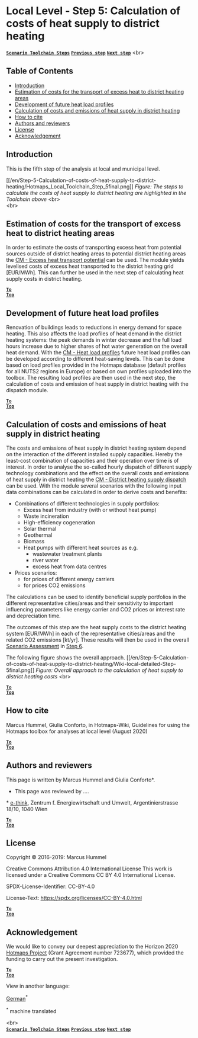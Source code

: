 <h1>Local Level - Step 5: Calculation of costs of heat supply to district heating</h1>

[**`Scenario Toolchain Steps`**](guide-local-and-municipal-levels#the-hotmaps-scenario-toolchain-different-steps)
[**`Previous step`**](step-4-calculation-of-district-heating-distribution-costs)
[**`Next step`**](step-6-assessment-of-scenarios-for-entire-heat-demand-and-supply-for-the-selected-area)
<br\>  

## Table of Contents
* [Introduction](#introduction)
* [Estimation of costs for the transport of excess heat to district heating areas](#estimation-of-costs-for-the-transport-of-excess-heat-to-district-heating-areas)
* [Development of future heat load profiles](#development-of-future-heat-load-profiles)
* [Calculation of costs and emissions of heat supply in district heating](#calculation-of-costs-and-emissions-of-heat-supply-in-district-heating)
* [How to cite](#how-to-cite)
* [Authors and reviewers](#authors-and-reviewers)
* [License](#license)
* [Acknowledgement](#acknowledgement)

## Introduction
This is the fifth step of the analysis at local and municipal level.

[[/en/Step-5-Calculation-of-costs-of-heat-supply-to-district-heating/Hotmaps_Local_Toolchain_Step_5final.png]]
*Figure: The steps to calculate the costs of heat supply to district heating are highlighted in the Toolchain above*
<br\>  
<br\>  
## Estimation of costs for the transport of excess heat to district heating areas
In order to estimate the costs of transporting excess heat from potential sources outside of district heating areas to potential district heating areas the [CM - Excess heat transport potential](https://wiki.hotmaps.hevs.ch/en/CM-Excess-heat-transport-potential) can be used. The module yields levelised costs of excess heat transported to the district heating grid [EUR/MWh]. This can further be used in the next step of calculating heat supply costs in district heating.

<code><ins>**[To Top](#table-of-contents)**</ins></code>

## Development of future heat load profiles
Renovation of buildings leads to reductions in energy demand for space heating. This also affects the load profiles of heat demand in the district heating systems: the peak demands in winter decrease and the full load hours increase due to higher shares of hot water generation on the overall heat demand. With the [CM - Heat load profiles](https://wiki.hotmaps.hevs.ch/en/CM-Heat-load-profiles) future heat load profiles can be developed according to different heat-saving levels. This can be done based on load profiles provided in the Hotmaps database (default profiles for all NUTS2 regions in Europe) or based on own profiles uploaded into the toolbox. The resulting load profiles are then used in the next step, the calculation of costs and emission of heat supply in district heating with the dispatch module.

<code><ins>**[To Top](#table-of-contents)**</ins></code>

## Calculation of costs and emissions of heat supply in district heating
The costs and emissions of heat supply in district heating system depend on the interaction of the different installed supply capacities. Hereby the least-cost combination of capacities and their operation over time is of interest. In order to analyse the so-called hourly dispatch of different supply technology combinations and the effect on the overall costs and emissions of heat supply in district heating the [CM - District heating supply dispatch](https://wiki.hotmaps.hevs.ch/en/CM-District-heating-supply-dispatch) can be used. With the module several scenarios with the following input data combinations can be calculated in order to derive costs and benefits:

* Combinations of different technologies in supply portfolios:
  * Excess heat from industry (with or without heat pump)
  * Waste incineration
  * High-efficiency cogeneration
  * Solar thermal
  * Geothermal
  * Biomass
  * Heat pumps with different heat sources as e.g.
    * wastewater treatment plants
    * river water
    * excess heat from data centres
* Prices scenarios:
  * for prices of different energy carriers 
  * for prices CO2 emissions

The calculations can be used to identify beneficial supply portfolios in the different representative cities/areas and their sensitivity to important influencing parameters like energy carrier and CO2 prices or interest rate and depreciation time.

The outcomes of this step are the heat supply costs to the district heating system [EUR/MWh] in each of the representative cities/areas and the related CO2 emissions [kt/yr]. These results will then be used in the overall [Scenario Assessment](https://wiki.hotmaps.hevs.ch/en/CM-Scenario-assessment) in [Step 6](https://wiki.hotmaps.hevs.ch/en/Step-6-Assessment-of-scenarios-for-entire-heat-demand-and-supply-for-the-selected-area).

The following figure shows the overall approach.
[[/en/Step-5-Calculation-of-costs-of-heat-supply-to-district-heating/Wiki-local-detailed-Step-5final.png]]
*Figure: Overall approach to the calculation of heat supply to district heating costs*
<br\>  

<code><ins>**[To Top](#table-of-contents)**</ins></code>

## How to cite
Marcus Hummel, Giulia Conforto, in Hotmaps-Wiki, Guidelines for using the Hotmaps toolbox for analyses at local level (August 2020)

<code><ins>**[To Top](#table-of-contents)**</ins></code>


## Authors and reviewers
This page is written by Marcus Hummel and Giulia Conforto\*.
- This page was reviewed by ...\.

\* [e-think](https://e-think.ac.at/),
Zentrum f. Energiewirtschaft und Umwelt,
Argentinierstrasse 18/10,
1040 Wien

<code><ins>**[To Top](#table-of-contents)**</ins></code>


## License
Copyright © 2016-2019: Marcus Hummel

Creative Commons Attribution 4.0 International License
This work is licensed under a Creative Commons CC BY 4.0 International License.

SPDX-License-Identifier: CC-BY-4.0

License-Text: https://spdx.org/licenses/CC-BY-4.0.html

<code><ins>**[To Top](#table-of-contents)**</ins></code>


## Acknowledgement
We would like to convey our deepest appreciation to the Horizon 2020 [Hotmaps Project](https://www.hotmaps-project.eu) (Grant Agreement number 723677), which provided the funding to carry out the present investigation.

<code><ins>**[To Top](#table-of-contents)**</ins></code>




<!--- THIS IS A SUPER UNIQUE IDENTIFIER -->

View in another language:

 [German](../de/GL-national)<sup>\*</sup> 

<sup>\*</sup> machine translated

<br\>  
[**`Scenario Toolchain Steps`**](guide-local-and-municipal-levels#the-hotmaps-scenario-toolchain-different-steps)
[**`Previous step`**](step-4-calculation-of-district-heating-distribution-costs)
[**`Next step`**](step-6-assessment-of-scenarios-for-entire-heat-demand-and-supply-for-the-selected-area)
